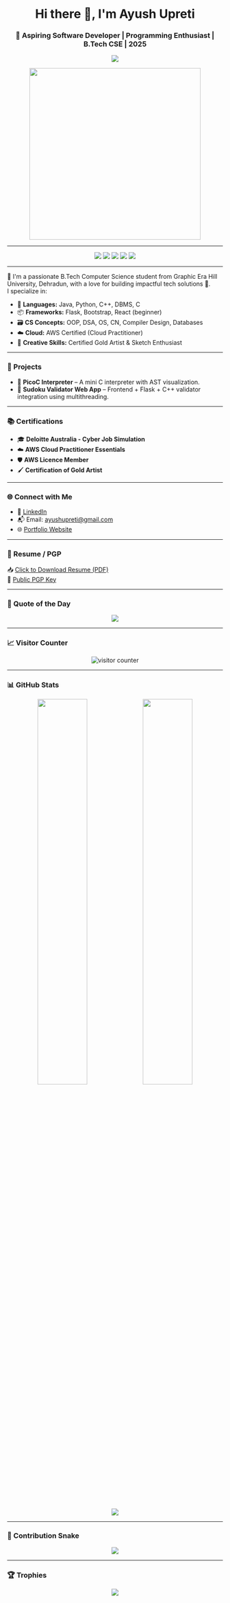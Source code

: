 <h1 align="center">Hi there 👋, I'm Ayush Upreti</h1>
<h3 align="center">🚀 Aspiring Software Developer | Programming Enthusiast | B.Tech CSE | 2025</h3>

<!-- 🧠 Typing Header -->
<p align="center">
  <img src="https://readme-typing-svg.demolab.com?font=Fira+Code&duration=3000&pause=1000&color=F75C7E&center=true&vCenter=true&width=435&lines=Hello+World!+I'm+Ayush+Upreti;I+%E2%9D%A4%EF%B8%8F+Programming+and+Cloud+Tech;Currently+Building+Cool+Projects+in+C%2C+Python%2C+and+Flask" />
</p>

<p align="center">
  <img src="https://media.giphy.com/media/qgQUggAC3Pfv687qPC/giphy.gif" width="400" />
</p>

---

<p align="center">
  <img src="https://img.shields.io/badge/Java-ED8B00?style=for-the-badge&logo=java&logoColor=white"/>
  <img src="https://img.shields.io/badge/Python-14354C?style=for-the-badge&logo=python&logoColor=white"/>
  <img src="https://img.shields.io/badge/C++-00599C?style=for-the-badge&logo=c%2B%2B&logoColor=white"/>
  <img src="https://img.shields.io/badge/AWS-FF9900?style=for-the-badge&logo=amazonaws&logoColor=white"/>
  <img src="https://img.shields.io/badge/Flask-000000?style=for-the-badge&logo=flask&logoColor=white"/>
</p>

---

🌟 I'm a passionate B.Tech Computer Science student from Graphic Era Hill University, Dehradun, with a love for building impactful tech solutions 🚀.  
I specialize in:

- 🔧 **Languages:** Java, Python, C++, DBMS, C  
- 📦 **Frameworks:** Flask, Bootstrap, React (beginner)  
- 🗃️ **CS Concepts:** OOP, DSA, OS, CN, Compiler Design, Databases  
- ☁️ **Cloud:** AWS Certified (Cloud Practitioner)  
- 🎨 **Creative Skills:** Certified Gold Artist & Sketch Enthusiast  

---

### 🔭 Projects
- 🧠 **PicoC Interpreter** – A mini C interpreter with AST visualization.  
- 🧩 **Sudoku Validator Web App** – Frontend + Flask + C++ validator integration using multithreading.  

---

### 📚 Certifications
- 🎓 **Deloitte Australia - Cyber Job Simulation**  
- ☁️ **AWS Cloud Practitioner Essentials**  
- 🛡️ **AWS Licence Member**  
- 🖌️ **Certification of Gold Artist**  

---

### 🌐 Connect with Me
- 🔗 [LinkedIn](https://www.linkedin.com/in/ayush-upreti-6390662a6/)  
- 📬 Email: ayushupreti@gmail.com  
- 🌐 [Portfolio Website](https://ayushupretiportfolio.framer.website/)  

---

### 📄 Resume / PGP
📥 [Click to Download Resume (PDF)](https://your-link-here.com/AyushUpreti_Resume.pdf)  
🔐 [Public PGP Key](https://your-link-here.com/ayush-upreti-publickey.asc)

---

### 💬 Quote of the Day
<p align="center">
  <img src="https://quotes-github-readme.vercel.app/api?type=horizontal&theme=radical" />
</p>

---

### 📈 Visitor Counter
<p align="center">
  <img src="https://komarev.com/ghpvc/?username=AYUSH-2004&style=flat-square&color=blue" alt="visitor counter"/>
</p>

---

### 📊 GitHub Stats
<p align="center">
  <img src="https://github-readme-stats.vercel.app/api?username=AYUSH-2004&show_icons=true&theme=radical" width="48%" />
  <img src="https://github-readme-stats.vercel.app/api/top-langs/?username=AYUSH-2004&layout=compact&theme=radical" width="48%" />
</p>

<p align="center">
  <img src="https://github-readme-streak-stats.herokuapp.com/?user=AYUSH-2004&theme=radical" />
</p>

---

### 🐍 Contribution Snake
<p align="center">
  <img src="https://github.com/AYUSH-2004/AYUSH-2004/blob/output/github-contribution-grid-snake.svg" />
</p>

---

### 🏆 Trophies
<p align="center">
  <img src="https://github-profile-trophy.vercel.app/?username=AYUSH-2004&theme=radical&no-bg=true&margin-w=15" />
</p>


